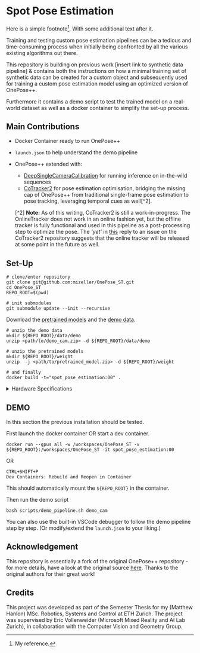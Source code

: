 # Spot Pose Estimation

Here is a simple footnote[^1]. With some additional text after it.

[^1]: My reference.


Training and testing custom pose estimation pipelines can be a tedious and time-consuming process when initially being confronted by all the various existing algorithms out there.

This repository is building on previous work [insert link to synthetic data pipeline] & contains both the instructions on how a minimal training set of synthetic data can be created for a custom object and subsequently used for training a custom pose estimation model using an optimized version of OnePose++.

Furthermore it contains a demo script to test the trained model on a real-world dataset as well as a docker container to simplify the set-up process.

## Main Contributions
- Docker Container ready to run OnePose++
- `launch.json` to help understand the demo pipeline
- OnePose++ extended with:
    - [DeepSingleCameraCalibration](https://github.com/AlanSavio25/DeepSingleImageCalibration/) for running inference on in-the-wild sequences
    - [CoTracker2]() for pose estimation optimisation, bridging the missing cap of OnePose++ from traditional single-frame pose estimation to pose tracking, leveraging temporal cues as well[^2].
    
    [^2] **Note:** As of this writing, CoTracker2 is still a work-in-progress. The OnlineTracker does not work in an online fashion yet, but the offline tracker is fully functional and used in this pipeline as a post-processing step to optimize the pose. The *'yet'* in [this](https://github.com/facebookresearch/co-tracker/issues/56#issuecomment-1878778614) reply to an issue on the CoTracker2 repository suggests that the online tracker will be released at some point in the future as well. 
## Set-Up

```shell
# clone/enter repository
git clone git@github.com:mizeller/OnePose_ST.git
cd OnePose_ST
REPO_ROOT=$(pwd)

# init submodules
git submodule update --init --recursive
```
Download the [pretrained models](https://zjueducn-my.sharepoint.com/:f:/g/personal/12121064_zju_edu_cn/EhRhr5PMG-ZLkQjClFCUYhIB_6-307bBmepX_5Cej4Z_wg?e=tSNHMn) and the [demo data](https://zjueducn-my.sharepoint.com/personal/12121064_zju_edu_cn/_layouts/15/onedrive.aspx?id=%2Fpersonal%2F12121064_zju_edu_cn%2FDocuments%2Fdemo_data&ga=1).


```shell
# unzip the demo data
mkdir ${REPO_ROOT}/data/demo
unzip <path/to/demo_cam.zip> -d ${REPO_ROOT}/data/demo

# unzip the pretrained models
mkdir ${REPO_ROOT}/weight
unzip  -j <path/to/pretrained_model.zip> -d ${REPO_ROOT}/weight

# and finally 
docker build -t="spot_pose_estimation:00" .
```
<details>

<summary>Hardware Specifications</summary>

This set up was tested and ran succesfully on a machine with the following specifications:

- DISTRIB_DESCRIPTION="Ubuntu 20.04.6 LTS"
- NVIDIA-SMI (Driver Versions) 470.223.02   
- CUDA Version: 11.4
- Docker version 24.0.7, build afdd53b

</details>


## DEMO
In this section the previous installation should be tested. 

First launch the docker container OR start a dev container.
```shell
docker run --gpus all -w /workspaces/OnePose_ST -v ${REPO_ROOT}:/workspaces/OnePose_ST -it spot_pose_estimation:00
```
OR
```
CTRL+SHIFT+P
Dev Containers: Rebuild and Reopen in Container 
```
This should automatically mount the `${REPO_ROOT}` in the container. 

Then run the demo script
```shell
bash scripts/demo_pipeline.sh demo_cam
```

You can also use the built-in VSCode debugger to follow the demo pipeline step by step. (Or modify/extend the `launch.json` to your liking.)

## Acknowledgement
This repository is essentially a fork of the original OnePose++ repository - for more details, have a look at the original source [here](https://github.com/zju3dv/OnePose_Plus_Plus). Thanks to the original authors for their great work!

## Credits
This project was developed as part of the Semester Thesis for my (Matthew Hanlon) MSc. Robotics, Systems and Control at ETH Zurich. The project was supervised by Eric Vollenweider (Microsoft Mixed Reality and AI Lab Zurich), in collaboration with the Computer Vision and Geometry Group.